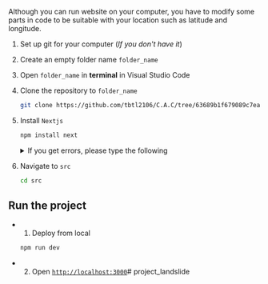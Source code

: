 Although you can run website on your computer, you have to modify some parts in code to be suitable with your location such as latitude and longitude.
1. Set up git for your computer (*If you don't have it*)
2. Create an empty folder name ```folder_name```
3. Open ```folder_name``` in **terminal** in Visual Studio Code
4. Clone the repository to ```folder_name``` <br>
    ```bash
    git clone https://github.com/tbtl2106/C.A.C/tree/63689b1f679089c7ea33ff08a27ec69be4a003ff/Software
    ```
5. Install ```Nextjs```

    ```bash
    npm install next
    ```
    <details>
        <summary>If you get errors, please type the following</summary>

    ```bash
    npm install --force next
    ```
    
    </details>
6. Navigate to ```src```
    ```bash
    cd src
    ```

## Run the project
* 1. Deploy from local
    ```bash
    npm run dev
    ```
* 2. Open [```http://localhost:3000```](http://localhost:3000)#   p r o j e c t _ l a n d s l i d e 

